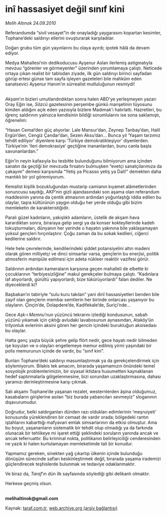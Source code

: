 # inî hassasiyet değil sınıf kini

*Melih Altınok 24.09.2010*

<div class="yazi"><p>Referandumda “sivil vesayet”in de onayladığı yaygarasını kopartan kesimler, Tophane’deki saldırıyı ellerini ovuşturarak karşıladılar.</p>
<p>Doğan grubu tüm gün yayınlarını bu olaya ayırdı; ipotek hâlâ da devam ediyor.</p>
<p>Medya Mahallesi’nin dedikoducusu Ayşenur Aslan ilerlemiş astigmatıyla mevzuu “görenler ve görmeyenler” üzerinden yorumlamaya çalıştı. Neticede ortaya çıkan realist bir tablodan ziyade, ilk gün saldırıyı birinci sayfadan görüp ertesi günse tam sayfa işleyen gazeteleri bile mahkûm eden sanatsevici Ayşenur Hanım’ın sürrealist mutluluğunun resmiydi! </p>
<p><i><br/>Akşam</i>’ın bizleri umutlandırdıktan sonra halen ABD’ye yerleşmeyen yazarı Oray Eğin ise, <i>Sözcü</i> gazetesinin perşembe günkü manşetinin tüyosunu kimden aldığını açık eden yazısıyla bizlere Madımak’ı hatırlattı. Hazretleri, bu iğrenç saldırının yalnızca kendisinin bildiği sorumlularını ise sona saklamıştı, öğrenelim:</p>
<p>“Hasan Cemal’den güç alıyorlar. Lale Mansur’dan, Zeynep Tanbay’dan, Halil Ergün’den, Cengiz Çandar’dan, Sezen Aksu’dan... Bunca yıl ‘Yaşam tarzımız tehdit ediliyor’ diyenlere karşı ‘Türkiye demokratikleşiyor’ diyenlerden. Türkiye’nin ‘ileri demokrasiye’ geçtiğine inananlardan, bunu canla başla savunanlardan.”</p>
<p>Eğin’in neyin kafasıyla bu tesbitte bulunduğunu bilmiyorum ama içinden sanatın da geçtiği bir mevzuda fırsatını bulmuşken “evetçi sanatçılarımıza da çakayım” demesi karşısında “Yetiş ya Picasso yetiş ya Dali!” demekten daha mantıklı bir yol göremiyorum.</p>
<p>Kemalist kişilik bozukluğundan mustarip camianın kıyamet alâmetlerinden sonuncusu saydığı, AKP’nin gizli ajandasındaki son aşama olan referandum maddesinin yanına da çentik atmasının ardından yoğunlaştığı iddia edilen bu olaylar, taşra kültürünün yaygın olduğu her yerde olduğu gibi bizim memleketin de karakteristiğidir.</p>
<p>Paralı güzel kadınların, yakışlıklı adamların, üstelik de akşam hava karardıktan sonra, biraraya gelip sergi ya da konser kokteyllerinde kadeh tokuşturmaları, dünyanın her yerinde o hayatın yakınına bile yaklaşamayan yoksul gençleri hırçınlaştırır. Çoğu zaman da bu sokak kedileri, ciğerci kedilerine saldırır.</p>
<p>Hele hele çevrelerinde, kendilerindeki şiddet potansiyelini altın madeni olarak gören milliyetçi ve dinci simsarlar varsa, gençlerin bu enerjisi, politik atmosferin manipüle edilmesi için adeta nükleer reaktör vazifesi görür.</p>
<p>Saldırının ardından kameraların karşısına geçen mahalleli de elbette ki çocuklarının “terbiyesizliğine” makul gerekçeler bulmaya çalıştı. “Kadınlara laf atıyorlardı, gürültü yapıyorlardı, bize tükürüyorlardı” falan dediler. Ne diyeceklerdi ki?</p>
<p>Başbakan’ın tabiriyle “sulu kuru takılan” yani dinî hassasiyetleri benden bile zayıf olan gençlerin membaı semtlerin her birinde onlarcası yaşanıyor bu olayların. Çinçin’de, Dolapdere’de, Kadifekale’de, Suriçi’nde...</p>
<p>Gece <i>Aşk-ı Memnu</i>’nun yüzüncü tekrarını izlediği kondusunun, sabah yüzünü yıkamak için çıktığı avludaki lavabosunun aynasından, Ataköy’ün trilyonluk evlerinin aksini gören her gencin içindeki burukluğun aksisedası bu olaylar.</p>
<p>Hatta genç yaşta büyük şehre gelip flört nedir, gece hayatı nedir bilmeden işe koyulan ve o olayları engellemeye memur edilmiş yirmi yaşındaki bir polis memurunun içinde de vardır, bu “sınıf kini”.</p>
<p>Bunları Tophane’deki saldırıyı masumlaştırmak ya da gerekçelendirmek için söylemiyorum. Bilakis tek amacım, birarada yaşamamızın önündeki temel sosyolojik problemlerimizin, bir siyasal iktidara husumetten kaynaklanan hedef saptırmalarla gölgelenmesine, bizi sorundan uzaklaştırmasına, dahası yaramızı derinleştirmesine karşı çıkmak.</p>
<p>Salı akşamı Tophane’de yaşanan rezalet, westernlerden âşina olduğumuz, kasabaların girişlerine asılan “biz burada yabancıları sevmeyiz” sloganının dışavurumudur. </p>
<p>Doğrudur, belki saldırganları dünden razı oldukları edimlerinin ‘meşruiyeti’ konusunda yüreklendiren bir cemaat de vardır orada; bölgedeki rantın iştahlarını kabarttığı mafyavari emlak simsarlarının da etkisi olmuştur. Ama bu boyut, yaşananların sistematik bir tehdit olup olmadığı ya da farkında olunacak bir tehlikeye mi işaret ettiği şeklindeki soruların yanında ancak ve ancak teferruattır. Bu kriminal nokta, politikanın belirleyiciliği cenderesinden ne yazık ki halen kurtulamayan memleketimde tali bir konudur.</p>
<p>Yapmamız gereken, sinekten yağ çıkartıp ülkenin içinde bulunduğu dönüşüm sürecinde safları keskinleştirmek değil, birarada yaşama irademizi güçlendirecek teşhislerde bulunmak ve tedaviye odaklanmaktır.</p>
<p>Ve biraz da, <i>Taraf</i>’ın dün ilk sayfasında söylediği gibi delikanlı olmaktır.</p>
<p>Herkese geçmiş olsun.</p>
<p><b><br/>melihaltinok@gmail.com</b></p></div>

Kaynak: [taraf.com.tr](http://www.taraf.com.tr:80/melih-altinok/makale-ini-hassasiyet-degil-sinif-kini.htm), [web.archive.org (arşiv bağlantısı)](http://web.archive.org/web/20100925202903/http://www.taraf.com.tr:80/melih-altinok/makale-ini-hassasiyet-degil-sinif-kini.htm)

